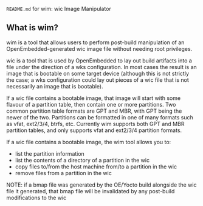 `README.md` for wim: wic Image Manipulator

## What is wim? ##

wim is a tool that allows users to perform post-build manipulation of an
OpenEmbedded-generated wic image file without needing root privileges.

wic is a tool that is used by OpenEmbedded to lay out build artifacts into
a file under the direction of a wks configuration. In most cases the result
is an image that is bootable on some target device (although this is not
strictly the case; a wks configuration could lay out pieces of a wic file
that is not necessarily an image that is bootable).

If a wic file contains a bootable image, that image will start with some
flavour of a partition table, then contain one or more partitions. Two
common partition table formats are GPT and MBR, with GPT being the newer of
the two. Partitions can be formatted in one of many formats such as vfat,
ext2/3/4, btrfs, etc. Currently wim supports both GPT and MBR partition
tables, and only supports vfat and ext2/3/4 partition formats.

If a wic file contains a bootable image, the wim tool allows you to:
- list the partition information
- list the contents of a directory of a partition in the wic
- copy files to/from the host machine from/to a partition in the wic
- remove files from a partition in the wic

NOTE: if a bmap file was generated by the OE/Yocto build alongside the wic
      file it generated, that bmap file will be invalidated by any post-build
      modifications to the wic
